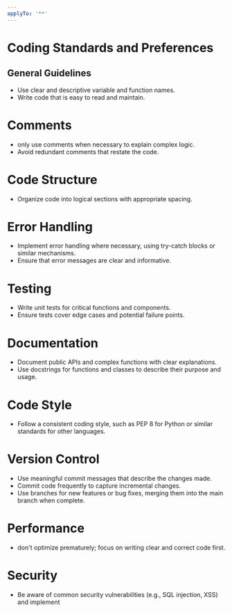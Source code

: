 ```yaml
---
applyTo: '**'
---
```


# Coding Standards and Preferences
## General Guidelines
- Use clear and descriptive variable and function names.
- Write code that is easy to read and maintain.

# Comments
- only use comments when necessary to explain complex logic.
- Avoid redundant comments that restate the code.   

# Code Structure
- Organize code into logical sections with appropriate spacing. 

# Error Handling
- Implement error handling where necessary, using try-catch blocks or similar mechanisms.   
- Ensure that error messages are clear and informative.

# Testing
- Write unit tests for critical functions and components.  
- Ensure tests cover edge cases and potential failure points.

# Documentation
- Document public APIs and complex functions with clear explanations.
- Use docstrings for functions and classes to describe their purpose and usage.

# Code Style
- Follow a consistent coding style, such as PEP 8 for Python or similar standards for other languages.

# Version Control
- Use meaningful commit messages that describe the changes made.
- Commit code frequently to capture incremental changes.
- Use branches for new features or bug fixes, merging them into the main branch when complete.

# Performance
- don't optimize prematurely; focus on writing clear and correct code first.

# Security
- Be aware of common security vulnerabilities (e.g., SQL injection, XSS) and implement
